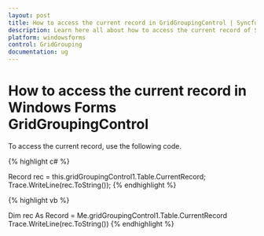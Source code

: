 ```yaml
---
layout: post
title: How to access the current record in GridGroupingControl | Syncfusion
description: Learn here all about how to access the current record of Syncfusion Windows Forms GridGroupingControl and more.
platform: windowsforms
control: GridGrouping
documentation: ug
---
```


# How to access the current record in Windows Forms GridGroupingControl

To access the current record, use the following code.


 
{% highlight c# %}

Record rec = this.gridGroupingControl1.Table.CurrentRecord;
Trace.WriteLine(rec.ToString());
{% endhighlight  %}

{% highlight vb %}

Dim rec As Record = Me.gridGroupingControl1.Table.CurrentRecord
Trace.WriteLine(rec.ToString())
{% endhighlight  %}